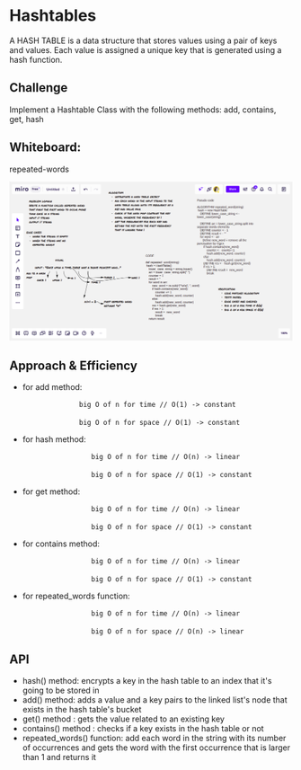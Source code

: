 # Hashtables
A HASH TABLE is a data structure that stores values using a pair of keys and values. Each value is assigned a unique key that is generated using a hash function.

## Challenge
Implement a Hashtable Class with the following methods: add, contains, get, hash

## Whiteboard:
repeated-words

![hashmap-repeated-word](hashmap-repeated-word.png)

## Approach & Efficiency
- for add method:

                    big O of n for time // O(1) -> constant

                    big O of n for space // O(1) -> constant

- for hash method:

                       big O of n for time // O(n) -> linear

                       big O of n for space // O(1) -> constant

-  for get method:

                        big O of n for time // O(n) -> linear

                        big O of n for space // O(1) -> constant

-  for contains method:

                        big O of n for time // O(n) -> linear

                        big O of n for space // O(1) -> constant

-  for repeated_words function:

                        big O of n for time // O(n) -> linear

                        big O of n for space // O(n) -> linear
## API
- hash() method: encrypts a key in the hash table to an index that it's going to be stored in
- add() method: adds a value and a key pairs to the linked list's node that exists in the hash table's bucket
- get() method : gets the value related to an existing key
- contains() method : checks if a key exists in the hash table or not
- repeated_words() function: add each word in the string with its number of occurrences and gets the word with the first occurrence that is larger than 1 and returns it
